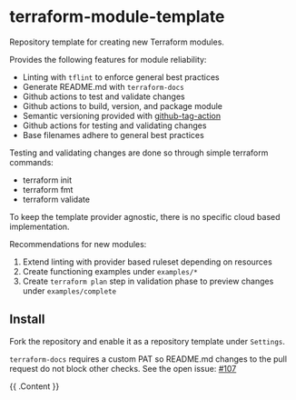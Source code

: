 # terraform-module-template
Repository template for creating new Terraform modules.

Provides the following features for module reliability:
* Linting with `tflint` to enforce general best practices
* Generate README.md with `terraform-docs`
* Github actions to test and validate changes
* Github actions to build, version, and package module
* Semantic versioning provided with [github-tag-action](https://github.com/anothrNick/github-tag-action)
* Github actions for testing and validating changes
* Base filenames adhere to general best practices

Testing and validating changes are done so through simple terraform commands:
* terraform init
* terraform fmt 
* terraform validate 

To keep the template provider agnostic, there is no specific cloud based implementation.

Recommendations for new modules:
1. Extend linting with provider based ruleset depending on resources
2. Create functioning examples under `examples/*`
3. Create `terraform plan` step in validation phase to preview changes under `examples/complete`

## Install 
Fork the repository and enable it as a repository template under `Settings`.

`terraform-docs` requires a custom PAT so README.md changes to the pull request do not block other checks. See the open issue: [#107](https://github.com/terraform-docs/gh-actions/issues/107)

<!-- BEGIN_TF_DOCS -->
{{ .Content }}
<!-- END_TF_DOCS -->
